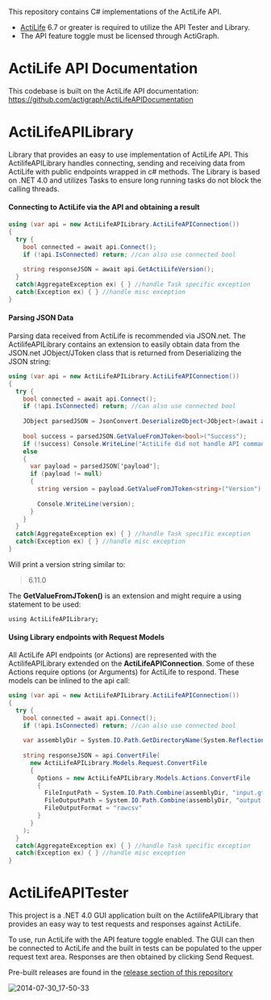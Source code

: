 This repository contains C# implementations of the ActiLife API.

* [ActiLife](http://actigraphcorp.com/actilife) 6.7 or greater is required to utilize the API Tester and Library.
* The API feature toggle must be licensed through ActiGraph.

ActiLife API Documentation
==========================
This codebase is built on the ActiLife API documentation: https://github.com/actigraph/ActiLifeAPIDocumentation

ActiLifeAPILibrary
==================
Library that provides an easy to use implementation of ActiLife API.  This ActilifeAPILibrary handles connecting, sending and receiving data from ActiLife with public endpoints wrapped in c# methods.  The Library is based on .NET 4.0 and utilizes Tasks to ensure long running tasks do not block the calling threads.

#### Connecting to ActiLife via the API and obtaining a result


```c#
using (var api = new ActiLifeAPILibrary.ActiLifeAPIConnection())
{
  try {
    bool connected = await api.Connect();
    if (!api.IsConnected) return; //can also use connected bool
      
    string responseJSON = await api.GetActiLifeVersion();
  }
  catch(AggregateException ex) { } //handle Task specific exception
  catch(Exception ex) { } //handle misc exception
}
```

#### Parsing JSON Data

Parsing data received from ActiLife is recommended via JSON.net.  The ActilifeAPILibrary contains an extension to easily obtain data from the JSON.net JObject/JToken class that is returned from Deserializing the JSON string:

```c#
using (var api = new ActiLifeAPILibrary.ActiLifeAPIConnection())
{
  try {
    bool connected = await api.Connect();
    if (!api.IsConnected) return; //can also use connected bool
    
    JObject parsedJSON = JsonConvert.DeserializeObject<JObject>(await api.GetActiLifeVersion());
    
    bool success = parsedJSON.GetValueFromJToken<bool>("Success");
    if (!success) Console.WriteLine("ActiLife did not handle API command!");
    else
    {
      var payload = parsedJSON['payload'];
      if (payload != null)
      {
        string version = payload.GetValueFromJToken<string>("Version");
        
        Console.WriteLine(version);
      }
    }
  }
  catch(AggregateException ex) { } //handle Task specific exception
  catch(Exception ex) { } //handle misc exception
}
```

Will print a version string similar to:

> 6.11.0

The **GetValueFromJToken()** is an extension and might require a using statement to be used:

```
using ActiLifeAPILibrary;
```

#### Using Library endpoints with Request Models

All ActiLife API endpoints (or Actions) are represented with the ActilifeAPILibrary extended on the **ActiLifeAPIConnection**.  Some of these Actions require options (or Arguments) for ActiLife to respond.  These models can be inlined to the api call:

```c#
using (var api = new ActiLifeAPILibrary.ActiLifeAPIConnection())
{
  try {
    bool connected = await api.Connect();
    if (!api.IsConnected) return; //can also use connected bool
    
    var assemblyDir = System.IO.Path.GetDirectoryName(System.Reflection.Assembly.GetExecutingAssembly().Location);
    
    string responseJSON = api.ConvertFile(
      new ActiLifeAPILibrary.Models.Request.ConvertFile
      {
        Options = new ActiLifeAPILibrary.Models.Actions.ConvertFile
        {
          FileInputPath = System.IO.Path.Combine(assemblyDir, "input.gt3x"),
          FileOutputPath = System.IO.Path.Combine(assemblyDir, "output.csv"),
          FileOutputFormat = "rawcsv"
        }
      }
    );
  }
  catch(AggregateException ex) { } //handle Task specific exception
  catch(Exception ex) { } //handle misc exception
}
```

ActiLifeAPITester
=================
This project is a .NET 4.0 GUI application built on the ActilifeAPILibrary that provides an easy way to test requests and responses against ActiLife. 

To use, run ActiLife with the API feature toggle enabled. The GUI can then be connected to ActiLife and the built in tests can be populated to the upper request text area. Responses are then obtained by clicking Send Request.

Pre-built releases are found in the [release section of this repository](https://github.com/actigraph/ActiLifeAPIDemoCSharp/releases)

![2014-07-30_17-50-33](https://cloud.githubusercontent.com/assets/92913/3757691/1e56f114-183c-11e4-852f-f11bf0b1071b.png)
